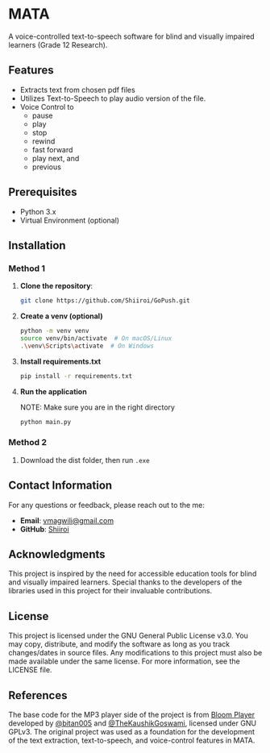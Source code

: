 # MATA

A voice-controlled text-to-speech software for blind and visually impaired learners (Grade 12 Research).

## Features
- Extracts text from chosen pdf files
- Utilizes Text-to-Speech to play audio version of the file.
- Voice Control to
  - pause
  - play
  - stop
  - rewind
  - fast forward
  - play next, and
  - previous

## Prerequisites
- Python 3.x
- Virtual Environment (optional)



## Installation
### Method 1

1. **Clone the repository**:
   ```bash
   git clone https://github.com/Shiiroi/GoPush.git
2. **Create a venv (optional)**
    ```bash
    python -m venv venv
    source venv/bin/activate  # On macOS/Linux
    .\venv\Scripts\activate  # On Windows
3. **Install requirements.txt**
    ```bash
    pip install -r requirements.txt
4. **Run the application**

   NOTE: Make sure you are in the right directory 
    ```bash
    python main.py
### Method 2
1. Download the dist folder, then run `.exe`


## Contact Information

For any questions or feedback, please reach out to the me:

- **Email**: vmagwili@gmail.com
- **GitHub**: [Shiiroi](https://github.com/Shiiroi)

## Acknowledgments

This project is inspired by the need for accessible education tools for blind and visually impaired learners. Special thanks to the developers of the libraries used in this project for their invaluable contributions.

## License

This project is licensed under the GNU General Public License v3.0. You may copy, distribute, and modify the software as long as you track changes/dates in source files. Any modifications to this project must also be made available under the same license. For more information, see the LICENSE file.

## References

The base code for the MP3 player side of the project is from [Bloom Player](https://github.imc.re/bitan005/Bloom-Player?tab=readme-ov-file) developed by [@bitan005](https://github.com/bitan005) and [@TheKaushikGoswami](https://github.com/TheKaushikGoswami), licensed under GNU GPLv3. The original project was used as a foundation for the development of the text extraction, text-to-speech, and voice-control features in MATA.

